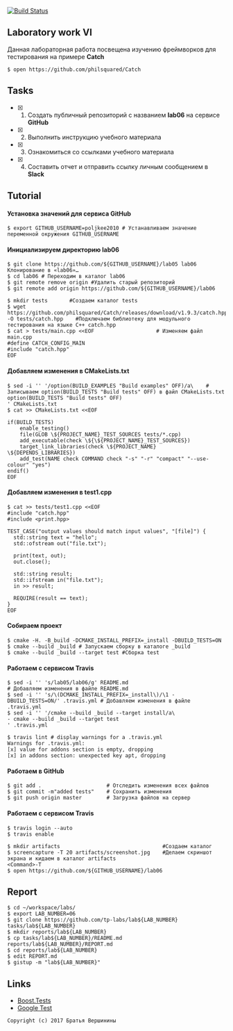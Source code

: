 [![Build Status](https://travis-ci.org/GolubDobra/lab06.svg?branch=master)](https://travis-ci.org/GolubDobra/lab06)
## Laboratory work VI

Данная лабораторная работа посвещена изучению фреймворков для тестирования на примере **Catch**

```ShellSession
$ open https://github.com/philsquared/Catch
```

## Tasks

- [x] 1. Создать публичный репозиторий с названием **lab06** на сервисе **GitHub**
- [x] 2. Выполнить инструкцию учебного материала
- [x] 3. Ознакомиться со ссылками учебного материала
- [x] 4. Составить отчет и отправить ссылку личным сообщением в **Slack**

## Tutorial

#### Установка значений для сервиса **GitHub**

```ShellSession
$ export GITHUB_USERNAME=poljkee2010 # Устанавливаем значение переменной окружения GITHUB_USERNAME
```

#### Инициализируем директорию **lab06**

```ShellSession
$ git clone https://github.com/${GITHUB_USERNAME}/lab05 lab06
Клонирование в «lab06»…
$ cd lab06 # Переходим в каталог lab06
$ git remote remove origin #Удалить старый репозиторий
$ git remote add origin https://github.com/${GITHUB_USERNAME}/lab06         
```

```ShellSession
$ mkdir tests       #Создаем каталог tests
$ wget https://github.com/philsquared/Catch/releases/download/v1.9.3/catch.hpp -O tests/catch.hpp    #Подключаем библиотеку для модульного тестирования на языке С++ catch.hpp
$ cat > tests/main.cpp <<EOF                    # Изменяем файл main.cpp
#define CATCH_CONFIG_MAIN
#include "catch.hpp"
EOF
```

#### Добавляем изменения в **CMakeLists.txt**

```ShellSession
$ sed -i '' '/option(BUILD_EXAMPLES "Build examples" OFF)/a\    # Записываем option(BUILD_TESTS "Build tests" OFF) в файл CMakeLists.txt
option(BUILD_TESTS "Build tests" OFF)
' CMakeLists.txt
$ cat >> CMakeLists.txt <<EOF

if(BUILD_TESTS)
	enable_testing()
	file(GLOB \${PROJECT_NAME}_TEST_SOURCES tests/*.cpp)
	add_executable(check \${\${PROJECT_NAME}_TEST_SOURCES})
	target_link_libraries(check \${PROJECT_NAME} \${DEPENDS_LIBRARIES})
	add_test(NAME check COMMAND check "-s" "-r" "compact" "--use-colour" "yes") 
endif()
EOF
```

#### Добавляем изменения в **test1.cpp**

```ShellSession
$ cat >> tests/test1.cpp <<EOF
#include "catch.hpp"
#include <print.hpp>

TEST_CASE("output values should match input values", "[file]") {
  std::string text = "hello";
  std::ofstream out("file.txt");
  
  print(text, out);
  out.close();
  
  std::string result;
  std::ifstream in("file.txt");
  in >> result;
  
  REQUIRE(result == text);
}
EOF
```

#### Собираем проект

```ShellSession
$ cmake -H. -B_build -DCMAKE_INSTALL_PREFIX=_install -DBUILD_TESTS=ON
$ cmake --build _build # Запускаем сборку в каталоге _build
$ cmake --build _build --target test #Сборка test 
```

#### Работаем с сервисом **Travis**

```ShellSession
$ sed -i '' 's/lab05/lab06/g' README.md                                             # Добавляем изменения в файле README.md
$ sed -i '' 's/\(DCMAKE_INSTALL_PREFIX=_install\)/\1 -DBUILD_TESTS=ON/' .travis.yml # Добавляем изменения в файле .travis.yml
$ sed -i '' '/cmake --build _build --target install/a\
- cmake --build _build --target test
' .travis.yml
```

```ShellSession
$ travis lint # display warnings for a .travis.yml
Warnings for .travis.yml:
[x] value for addons section is empty, dropping
[x] in addons section: unexpected key apt, dropping
```

#### Работаем в **GitHub** 

```ShellSession
$ git add .                     # Отследить изменения всех файлов
$ git commit -m"added tests"    # Сохранить изменения
$ git push origin master        # Загрузка файлов на сервер
```

#### Работаем с сервисом **Travis**

```ShellSession
$ travis login --auto 
$ travis enable 
```

```ShellSession
$ mkdir artifacts                                 #Создаем каталог
$ screencapture -T 20 artifacts/screenshot.jpg    #Делаем скриншот экрана и кидаем в каталог artifacts
<Command>-T
$ open https://github.com/${GITHUB_USERNAME}/lab06
```

## Report

```ShellSession
$ cd ~/workspace/labs/
$ export LAB_NUMBER=06
$ git clone https://github.com/tp-labs/lab${LAB_NUMBER} tasks/lab${LAB_NUMBER}
$ mkdir reports/lab${LAB_NUMBER}
$ cp tasks/lab${LAB_NUMBER}/README.md reports/lab${LAB_NUMBER}/REPORT.md
$ cd reports/lab${LAB_NUMBER}
$ edit REPORT.md
$ gistup -m "lab${LAB_NUMBER}"
```

## Links

- [Boost.Tests](http://www.boost.org/doc/libs/1_63_0/libs/test/doc/html/)
- [Google Test](https://github.com/google/googletest)

```
Copyright (c) 2017 Братья Вершинины
```
